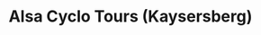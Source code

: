 ---
title: "Alsa Cyclo Tours (Kaysersberg)"
url: /kaysersberg/alsa-cyclo-tours-kaysersberg/
shop: Mieten
---